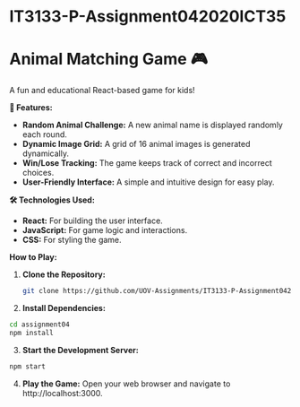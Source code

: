 # IT3133-P-Assignment042020ICT35

# Animal Matching Game 🎮

A fun and educational React-based game for kids! 

**🚀 Features:**

* **Random Animal Challenge:** A new animal name is displayed randomly each round.
* **Dynamic Image Grid:** A grid of 16 animal images is generated dynamically.
* **Win/Lose Tracking:** The game keeps track of correct and incorrect choices.
* **User-Friendly Interface:** A simple and intuitive design for easy play.

**🛠️ Technologies Used:**

* **React:** For building the user interface.
* **JavaScript:** For game logic and interactions.
* **CSS:** For styling the game.

**How to Play:**

1. **Clone the Repository:**
   ```bash
   git clone https://github.com/UOV-Assignments/IT3133-P-Assignment042020ICT35.git

2. **Install Dependencies:**
```bash
cd assignment04
npm install
```


3. **Start the Development Server:**
```bash
npm start
```

4. **Play the Game:**
 Open your web browser and navigate to http://localhost:3000.

